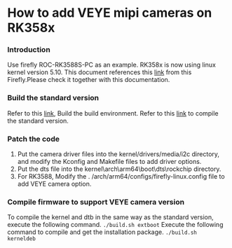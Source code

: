 # How to add VEYE mipi cameras on RK358x
### Introduction
Use firefly ROC-RK3588S-PC as an example. RK358x is now using linux kernel version 5.10.
This document references this [link](https://wiki.t-firefly.com/en/ROC-RK3588S-PC/ "link") from this Firefly.Please check it together with this documentation.
### Build the standard version
Refer to this [link](https://wiki.t-firefly.com/en/ROC-RK3588S-PC/linux_compile_ubuntu.html "link"), Build the build environment.
Refer to this [link](https://wiki.t-firefly.com/en/ROC-RK3588S-PC/linux_compile_ubuntu.html "link") to compile the standard version.
### Patch the code
1. Put the camera driver files into the kernel/drivers/media/i2c directory, and modify the Kconfig and Makefile files to add driver options.
2. Put the dts file into the kernel\arch\arm64\boot\dts\rockchip directory.
3. For RK3588, Modify the . /arch/arm64/configs/firefly-linux.config file to add VEYE camera option.
### Compile firmware to support VEYE camera version
To compile the kernel and dtb in the same way as the standard version, execute the following command.
`./build.sh extboot`
Execute the following command to compile and get the installation package.
`./build.sh kerneldeb`



